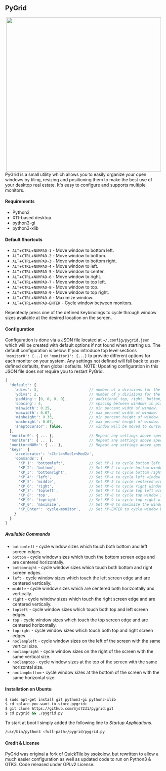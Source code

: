## PyGrid ##
<img align='right' width='500' src='example.gif'/>
PyGrid is a small utility which allows you to easily organize your open windows
by tiling, resizing and positioning them to make the best use of your desktop
real estate. It's easy to configure and supports multiple monitors.

#### Requirements ####
* Python3
* X11-based desktop
* python3-gi
* python3-xlib

#### Default Shortcuts ####
* `ALT`+`CTRL`+`NUMPAD-1` - Move window to bottom left.
* `ALT`+`CTRL`+`NUMPAD-2` - Move window to bottom.
* `ALT`+`CTRL`+`NUMPAD-3` - Move window to bottom right.
* `ALT`+`CTRL`+`NUMPAD-4` - Move window to left.
* `ALT`+`CTRL`+`NUMPAD-5` - Move window to center.
* `ALT`+`CTRL`+`NUMPAD-6` - Move window to right.
* `ALT`+`CTRL`+`NUMPAD-7` - Move window to top left.
* `ALT`+`CTRL`+`NUMPAD-8` - Move window to top.
* `ALT`+`CTRL`+`NUMPAD-9` - Move window to top right.
* `ALT`+`CTRL`+`NUMPAD-0` - Maximize window.
* `ALT`+`CTRL`+`NUMPAD-ENTER` - Cycle window between monitors.

Repeatedly press one of the defined keybindings to cycle through window sizes
available at the desired location on the screen.

#### Configuration ####
Configuration is done via a JSON file located at `~/.config/pygrid.json` which
will be created with default options if not found when starting up. The default
configuration is below. If you introduce top level sections `'monitor0': {...}`
or `'monitor1': {...}` to provide different options for each monitor on your
system.  Any settings not defined will fall back to user-defined defaults, then
global defaults. NOTE: Updating configuration in this JSON file does *not*
require you to restart PyGrid.

```javascript
{
  'default': {
    'xdivs': 3,                       // number of x divisions for the screen.
    'ydivs': 2,                       // number of y divisions for the screen.
    'padding': [0, 0, 0, 0],          // additional top, right, bottom, left padding in pixels.
    'spacing': 4,                     // spacing between windows in pixels.
    'minwidth': 0.25,                 // min percent width of window.
    'maxwidth': 0.67,                 // max percent width of window.
    'minheight': 0.33,                // min percent height of window.
    'maxheight': 0.67,                // max percent height of window.
    'snaptocursor': false,            // window will be moved to cursor's monitor
  },
  'monitor0': { ... },                // Repeat any settings above specific for monitor 0.
  'monitor1': { ... },                // Repeat any settings above specific for monitor 1.
  'monitor<NUM>': { ... },            // Repeat any settings above specific for monitor <NUM>.
  'keys': {
    'accelerator': '<Ctrl><Mod1><Mod2>',
    'commands': {
      'KP_1': 'bottomleft',           // Set KP-1 to cycle bottom left window sizes.
      'KP_2': 'bottom',               // Set KP-2 to cycle bottom window sizes.
      'KP_3': 'bottomright',          // Set KP-3 to cycle bottom right window sizes.
      'KP_4': 'left',                 // Set KP-4 to cycle left window sizes.
      'KP_5': 'middle',               // Set KP-5 to cycle centered window sizes.
      'KP_6': 'right',                // Set KP-6 to cycle right window sizes.
      'KP_7': 'topleft',              // Set KP-7 to cycle top left window sizes.
      'KP_8': 'top',                  // Set KP-8 to cycle top window sizes.
      'KP_9': 'topright'              // Set KP-9 to cycle top right window sizes.
      'KP_0': 'maximize',             // Set KP-0 to maximize the window.
      'KP_Enter': 'cycle-monitor',    // Set KP-ENTER to cycle window between monitors.
    }
  }
}
```

##### Available Commands #####
* `bottomleft` - cycle window sizes which touch both bottom and left screen edges.
* `bottom` - cycle window sizes which touch the bottom screen edge and are centered horizontally.
* `bottomright` - cycle window sizes which touch both bottom and right screen edges.
* `left` - cycle window sizes which touch the left screen edge and are centered vertically.
* `middle` - cycle window sizes which are centered both horizontally and vertically.
* `right` - cycle window sizes which touch the right screen edge and are centered vertically.
* `topleft` - cycle window sizes which touch both top and left screen edges.
* `top` - cycle window sizes which touch the top screen edge and are centered horizontally.
* `topright` - cycle window sizes which touch both top and right screen edges.
* `noclampleft` - cycle window sizes on the left of the screen with the same vertical size.
* `noclampright` - cycle window sizes on the right of the screen with the same vertical size.
* `noclamptop` - cycle window sizes at the top of the screen with the same horizontal size.
* `noclampbottom` - cycle window sizes at the bottom of the screen with the same horizontal size.

#### Installation on Ubuntu ####
```bash
$ sudo apt-get install git python3-gi python3-xlib
$ cd <place-you-want-to-store-pygrid>
$ git clone https://github.com/mjs7231/pygrid.git
$ cd pygrid && ./pygrid.py
```

To start at boot I simply added the following line to *Startup Applications*.
```bash
/usr/bin/python3 <full-path>/pygrid/pygrid.py
```
 


#### Credit & License ####
PyGrid was original a fork of [QuickTile by ssokolow](https://github.com/ssokolow/quicktile),
but rewritten to allow a much easier configuration as well as updated code to
run on Python3 & GTK3. Code released under GPLv2 License.
